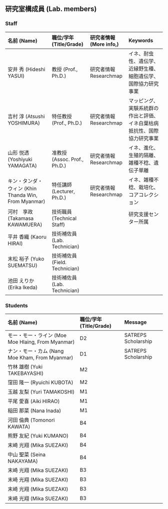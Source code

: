 ## 研究室構成員 (Lab. members)

### Staff
| 名前 (Name) | 職位/学年 (Title/Grade) | 研究者情報 (More info,) | Keywords |
| :-- | :-- | :-- |:-- |
| 安井 秀 (Hideshi YASUI) | 教授 (Prof., Ph.D.) | 研究者情報 Researchmap |イネ、耐虫性、遺伝学、近縁野生種、細胞遺伝学、 国際協力研究事業 |
| 吉村 淳 (Atsushi YOSHIMURA) | 特任教授 (Prof., Ph.D.) | 研究者情報 Researchmap |マッピング、実験系統群の作出と評価、イネ白葉枯病抵抗性、国際協力研究事業 |
| 山形 悦透 (Yoshiyuki YAMAGATA) | 准教授 (Assoc. Prof., Ph.D.) | 研究者情報 Researchmap |イネ、進化、生殖的隔離、雑種不稔、遺伝子単離 |
| キン・タンダ・ウィン (Khin Thanda Win, From Myanmar) | 特任講師 (Lecturer, Ph.D.) | 研究者情報 Researchmap | イネ、雑種不稔、栽培化、コアコレクション |
| 河村　享政 (Takamasa KAWAMUERA) | 技術職員 (Technical Staff) |  | 研究支援センター所属 |
| 平井 香織 (Kaoru HIRAI) | 技術補佐員 (Lab. Technician) |  |  |
| 末松 裕子 (Yuko SUEMATSU) | 技術補佐員 (Field. Technician) |  |  |
| 池田 えりか (Erika Ikeda) | 技術補佐員 (Lab. Technician) |  |  |

### Students
| 名前 (Name) | 職位/学年 (Title/Grade) | Message |
| :-- | :-- | :-- |
| モー・モー・ライン (Moe Moe Hlaing, From Myanmar) | D2 | SATREPS Scholarship |
| ナン・モー・カム (Nang Moe Kham, From Myanmar) | D1 | SATREPS Scholarship |
| 竹林 雄樹 (Yuki TAKEBAYASHI) | M2 |  |
| 窪田 隆一 (Ryuichi KUBOTA) | M2 |  |
| 玉越 友梨 (Yuri TAMAKOSHI) | M1 | | 
| 平尾 愛喜 (Aiki HIRAO) | M1 | | 
| 稲田 那菜 (Nana Inada) | M1 | | 
| 河田 倫典 (Tomonori KAWATA) | B4 | | 
| 熊野 友紀 (Yuki KUMANO) | B4 | | 
| 末崎 光翔 (Mika SUEZAKI) | B4 | | 
| 中山 聖菜 (Seina NAKAYAMA) | B4 | | 
| 末崎 光翔 (Mika SUEZAKI) | B3 | | 
| 末崎 光翔 (Mika SUEZAKI) | B3 | | 
| 末崎 光翔 (Mika SUEZAKI) | B3 | | 
| 末崎 光翔 (Mika SUEZAKI) | B3 | | 

